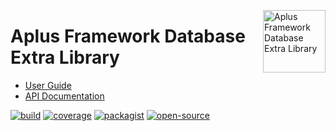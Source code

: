 <a href="https://gitlab.com/aplus-framework/libraries/database-extra"><img src="https://gitlab.com/aplus-framework/libraries/database-extra/-/raw/master/guide/image.png" alt="Aplus Framework Database Extra Library" align="right" width="100"></a>

# Aplus Framework Database Extra Library

- [User Guide](https://docs.aplus-framework.com/guides/libraries/database-extra/index.html)
- [API Documentation](https://docs.aplus-framework.com/packages/database-extra.html)

[![build](https://gitlab.com/aplus-framework/libraries/database-extra/badges/master/pipeline.svg)](https://gitlab.com/aplus-framework/libraries/database-extra/-/pipelines?scope=branches)
[![coverage](https://gitlab.com/aplus-framework/libraries/database-extra/badges/master/coverage.svg?job=test:php)](https://aplus-framework.gitlab.io/libraries/database-extra/coverage/)
[![packagist](https://img.shields.io/packagist/v/aplus/database-extra)](https://packagist.org/packages/aplus/database-extra)
[![open-source](https://img.shields.io/badge/open--source-sponsor-magenta)](https://aplus-framework.com/sponsor)
